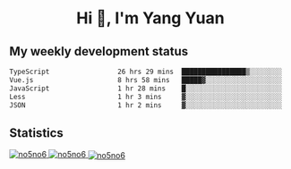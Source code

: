 <h1 align="center">Hi 👋, I'm Yang Yuan</h1>


## My weekly development status
<!--START_SECTION:waka-->

```txt
TypeScript                 26 hrs 29 mins  ████████████████▒░░░░░░░░   65.16 %
Vue.js                     8 hrs 58 mins   █████▓░░░░░░░░░░░░░░░░░░░   22.07 %
JavaScript                 1 hr 28 mins    █░░░░░░░░░░░░░░░░░░░░░░░░   03.62 %
Less                       1 hr 3 mins     ▓░░░░░░░░░░░░░░░░░░░░░░░░   02.62 %
JSON                       1 hr 2 mins     ▓░░░░░░░░░░░░░░░░░░░░░░░░   02.58 %
```

<!--END_SECTION:waka-->

## Statistics
<a href="https://github.com/anuraghazra/github-readme-stats">
  <img src="https://github-readme-stats.vercel.app/api/top-langs/?username=no5no6&theme=dracula" alt="no5no6">
</a>
<a href="https://github.com/anuraghazra/github-readme-stats">
  <img src="https://github-readme-stats.vercel.app/api?username=no5no6&show_icons=true&theme=dracula&line_height=40" alt="no5no6">
</a>
<a href="https://github.com/anuraghazra/github-readme-stats">
  <img align="center" src="https://github-readme-streak-stats.herokuapp.com/?user=no5no6&theme=dracula" alt="no5no6" />
</a>